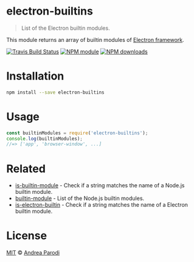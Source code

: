 # electron-builtins

> List of the Electron builtin modules.

This module returns an array of builtin modules of [Electron framework](https://github.com/electron/electron).

[![Travis Build Status](https://img.shields.io/travis/parro-it/electron-builtins.svg)](http://travis-ci.org/parro-it/electron-builtins)
[![NPM module](https://img.shields.io/npm/v/electron-builtins.svg)](https://npmjs.org/package/electron-builtins)
[![NPM downloads](https://img.shields.io/npm/dt/electron-builtins.svg)](https://npmjs.org/package/electron-builtins)

# Installation

```bash
npm install --save electron-builtins
```

# Usage

```js
const builtinModules = require('electron-builtins');
console.log(builtinModules);
//=> ['app', 'browser-window', ...]
```

# Related

- [is-builtin-module](https://github.com/sindresorhus/is-builtin-module) - Check if a string matches the name of a Node.js builtin module.
- [builtin-module](https://github.com/sindresorhus/builtin-module) - List of the Node.js builtin modules.
- [is-electron-builtin](https://github.com/parro-it/is-electron-builtin) - Check if a string matches the name of a Electron builtin module.

# License

[MIT](license) © [Andrea Parodi](..)
